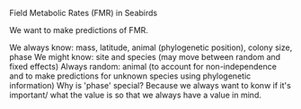 Field Metabolic Rates (FMR) in Seabirds

We want to make predictions of FMR.

We always know: mass, latitude, animal (phylogenetic position), colony size, phase
We might know: site and species (may move between random and fixed effects)
Always random: animal (to account for non-independence and to make predictions for unknown species using phylogenetic information)
Why is 'phase' special? Because we always want to konw if it's important/ what the value is so that we always have a value in mind.